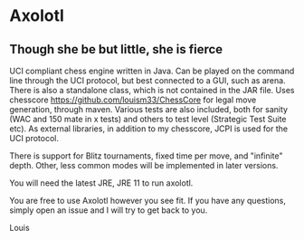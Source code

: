 # Axolotl
## Though she be but little, she is fierce
UCI compliant chess engine written in Java. Can be played on the command line through the UCI protocol, but best connected to a GUI, such as arena. There is also a standalone class, which is not contained in the JAR file.
Uses chesscore https://github.com/louism33/ChessCore for legal move generation, through maven.
Various tests are also included, both for sanity (WAC and 150 mate in x tests) and others to test level (Strategic Test Suite etc). 
As external libraries, in addition to my chesscore, JCPI is used for the UCI protocol.

There is support for Blitz tournaments, fixed time per move, and "infinite" depth. Other, less common modes will be implemented in later versions.

You will need the latest JRE, JRE 11 to run axolotl.
    
You are free to use Axolotl however you see fit. If you have any questions, simply open an issue and I will try to get back to you.

Louis
 
